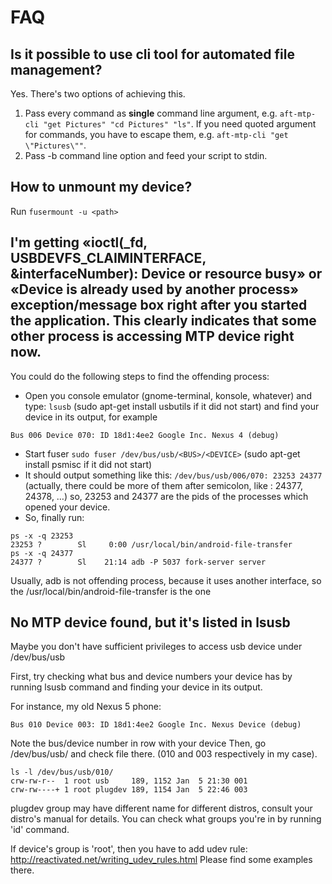 # FAQ

## Is it possible to use cli tool for automated file management?

Yes. There's two options of achieving this. 
1. Pass every command as **single** command line argument, e.g. ```aft-mtp-cli "get Pictures" "cd Pictures" "ls"```. If you need quoted argument for commands, you have to escape them, e.g. ```aft-mtp-cli "get \"Pictures\""```. 
2. Pass -b command line option and feed your script to stdin. 

## How to unmount my device?

Run
```fusermount -u <path>```


## I'm getting «ioctl(_fd, USBDEVFS_CLAIMINTERFACE, &interfaceNumber): Device or resource busy» or «Device is already used by another process» exception/message box right after you started the application. This clearly indicates that some other process is accessing MTP device right now.
You could do the following steps to find the offending process:
* Open you console emulator (gnome-terminal, konsole, whatever) and type: ```lsusb``` (sudo apt-get install usbutils if it did not start) and find your device in its output, for example
```
Bus 006 Device 070: ID 18d1:4ee2 Google Inc. Nexus 4 (debug)
```
* Start fuser ```sudo fuser /dev/bus/usb/<BUS>/<DEVICE>``` (sudo apt-get install psmisc if it did not start)
* It should output something like this: ```/dev/bus/usb/006/070: 23253 24377``` (actually, there could be more of them after semicolon, like : 24377, 24378, …) so, 23253 and 24377 are the pids of the processes which opened your device.
* So, finally run:
```
ps -x -q 23253
23253 ?        Sl     0:00 /usr/local/bin/android-file-transfer
ps -x -q 24377
24377 ?        Sl    21:14 adb -P 5037 fork-server server
```
Usually, adb is not offending process, because it uses another interface, so the /usr/local/bin/android-file-transfer is the one

## No MTP device found, but it's listed in lsusb

Maybe you don't have sufficient privileges to access usb device under /dev/bus/usb

First, try checking what bus and device numbers your device has by running lsusb command and finding your device in its output.

For instance, my old Nexus 5 phone:
```
Bus 010 Device 003: ID 18d1:4ee2 Google Inc. Nexus Device (debug)
```

Note the bus/device number in row with your device Then, go /dev/bus/usb/<bus> and check file <device> there. (010 and 003 respectively in my case).
```
ls -l /dev/bus/usb/010/
crw-rw-r--  1 root usb     189, 1152 Jan  5 21:30 001
crw-rw----+ 1 root plugdev 189, 1154 Jan  5 22:46 003
```

plugdev group may have different name for different distros, consult your distro's manual for details. You can check what groups you're in by running 'id' command.

If device's group is 'root', then you have to add udev rule:
http://reactivated.net/writing_udev_rules.html
Please find some examples there.
